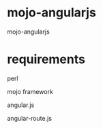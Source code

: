 # mojo-angularjs
mojo-angularjs

# requirements

perl

mojo framework

angular.js

angular-route.js
